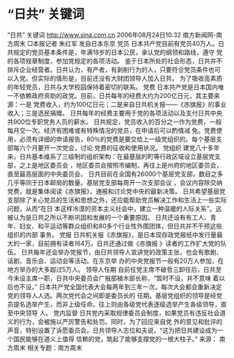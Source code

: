 # “日共” 关键词

“日共” 关键词
http://www.sina.com.cn 2006年08月24日10:32 南方新闻网-南方周末
□本报记者 朱红军 发自日本东京
党员
日本共产党目前有党员40万人。日共规定的党员基本条件是，年满18岁的日本公民，承认党的纲领和路线，遵守 党的各项规章制度，参加党规定的各项活动。
鉴于日本所处的社会形态，日共并不排斥企业经营者。日共认为，有产者，有剥削行为的人，只要符合党员条件也可 以入党。但实际的情形是，目前还没有大财团领导人加入日共。
为了吸收高素质的年轻党员，日共与大学校园保持着密切的联系。
党费
日本共产党是日本国内唯一不依赖政府资助的政党。目前，日共每年的经费大约为200亿日元，其主要来源：一是 党费收入，约为100亿日元；二是来自日共机关报——《赤旗报》的事业收入；三是选民捐赠。
日共每年的经费主要用于党的各项活动以及支付日共中央共900位专职党务人员的薪水。
日共规定，党员收入的百分之一作为党费，一般每月交一次。经济有困难或有特殊情况的党员，在申请后可以酌情减 免。党费使用，必须有详细的申请报告，80％的党费是要交给上一级党组织的。每个基层支部每六个月要开一次党会，讨论 党费的征收和使用状况。
党组织
建党八十多年来，日共基本维系了三级制的组织架构：在最基层的町等行政区域设立基层党支部，之上是地区委员会 ，地区委员会按照市编制，再往上是州府的地区委员会，直至最高层面的中央委员会。
日共目前在全国有26000个基层党支部，数目之多几乎等同于日本邮局的数量。基层党支部每周开一次支部会议 ，会议内容除交纳党费，就是集体阅读《赤旗报》，通报和讨论党中央的最新决策。
日共希望基层党支部除了关心党员的生活和思想之外，还应能帮助党员解决工作和生活上一些实际问题，从而“在日 本这样冷漠的资本主义社会中，建立一种温暖的人际关系”。这被认为是日共之所以不断巩固和发展的一个重要原因。
日共还设有有工人、青年、妇女、和平运动等群众组织和80多个行业性外围团体，但日共并不干预这些组织的内部 事务。
党报
日共机关报《赤旗报》，是日本现存政党报纸中发行量最大的一家，目前拥有读者164万。日共还通过做《赤旗报 》读者的工作扩大党的队伍。
日共每年还会举办党报节，由日共领导人宣讲党的政策主张，也会有歌剧、话剧、音乐会、运动会等活动。在东京举 办的中央党报节一般有20万人参加，在地方举办的大多超过5万人。
领导人任期
自前任党主席不破哲三卸任后，日共至今未设主席一职，日共中央委员会广报部植木部长称，“暂时不设，并不意味 着以后也不设。”
日本共产党全国代表大会每两年到三年一次。每次大会都会重新决定党的领导人人选。两次党代会之间即是委员长的 任期。基层党组织的领导是经党员提名选举产生，而非上级任命。往上则由各级党代表逐级选举产生各级领导，直至中央领导 人。
党内监督
日共党内采取规律委员会制度，如果党员有违反社会道义的行为，会被施以严厉警告和处罚。同时，为了回应来自党 外的意见和批评的声音，特别设置了诉愿委员会。日共领导人志位和夫说，“这为把日共建设成为一个国民能够在道义上值得 信赖的党，筑起了能够支撑党的一根大柱子。” 来源：
南方周末
相关专题：南方周末 


